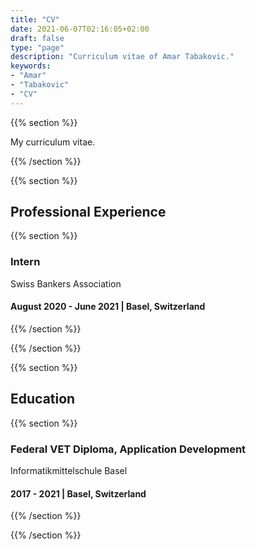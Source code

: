 ```yaml
---
title: "CV"
date: 2021-06-07T02:16:05+02:00
draft: false
type: "page"
description: "Curriculum vitae of Amar Tabakovic."
keywords:
- "Amar"
- "Tabakovic"
- "CV"
---
```


{{% section %}}

My curriculum vitae.

{{% /section %}}

{{% section %}}

## Professional Experience

{{% section %}}

### Intern

<p class="no-margin">Swiss Bankers Association</p>

#### August 2020 - June 2021 | Basel, Switzerland

{{% /section %}}


{{% /section %}}

{{% section %}}

## Education

{{% section %}}

### Federal VET Diploma, Application Development
<p class="no-margin">Informatikmittelschule Basel</p>

#### 2017 - 2021 | Basel, Switzerland

{{% /section %}}

{{% /section %}}



